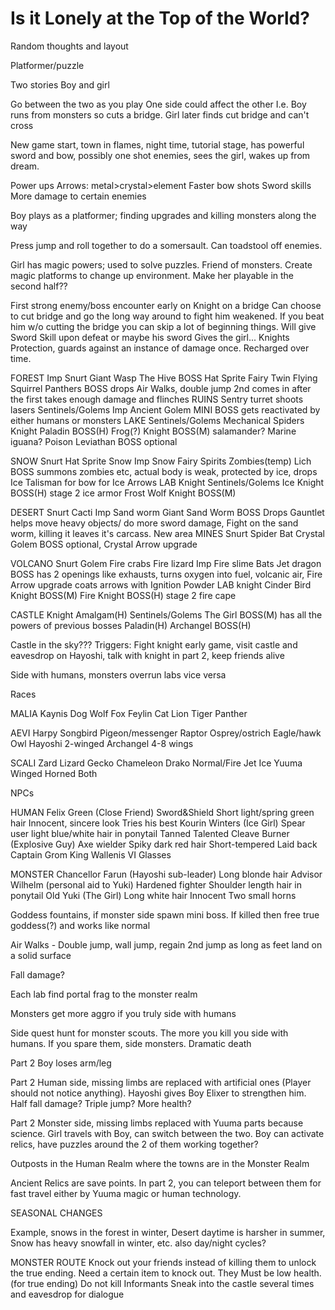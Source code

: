 # Is it Lonely at the Top of the World?

Random thoughts and layout

Platformer/puzzle

Two stories
Boy and girl

Go between the two as you play
One side could affect the other I.e. Boy runs from monsters so cuts a bridge. Girl later finds cut bridge and can't cross 

New game start, town in flames, night time, tutorial stage, has powerful sword and bow, possibly one shot enemies, sees the girl, wakes up from dream.

Power ups
Arrows: metal>crystal>element
Faster bow shots
Sword skills
More damage to certain enemies

Boy plays as a platformer; finding upgrades and killing monsters along the way

Press jump and roll together to do a somersault. Can toadstool off enemies.

Girl has magic powers; used to solve puzzles. Friend of monsters. Create magic platforms to change up environment. Make her playable in the second half??

First strong enemy/boss encounter early on
Knight on a bridge
Can choose to cut bridge and go the long way around to fight him weakened.
If you beat him w/o cutting the bridge you can skip a lot of beginning things.
Will give Sword Skill upon defeat or maybe his sword
Gives the girl... Knights Protection, guards against an instance of damage once. Recharged over time.

FOREST
Imp
Snurt 
Giant Wasp
The Hive BOSS
Hat Sprite
Fairy
Twin Flying Squirrel Panthers BOSS drops Air Walks, double jump
2nd comes in after the first takes enough damage and flinches
RUINS
Sentry turret shoots lasers
Sentinels/Golems
Imp
Ancient Golem MINI BOSS gets reactivated by either humans or monsters
LAKE
Sentinels/Golems
Mechanical Spiders
Knight
Paladin BOSS(H)
Frog(?) Knight BOSS(M) salamander? Marine iguana? Poison
Leviathan BOSS optional

SNOW
Snurt
Hat Sprite
Snow Imp
Snow Fairy
Spirits
Zombies(temp)
Lich BOSS summons zombies etc, actual body is weak, protected by ice, drops Ice Talisman for bow for Ice Arrows
LAB
Knight
Sentinels/Golems
Ice Knight BOSS(H) stage 2 ice armor
Frost Wolf Knight BOSS(M)

DESERT
Snurt
Cacti
Imp
Sand worm
Giant Sand Worm BOSS Drops Gauntlet helps move heavy objects/ do more sword damage, Fight on the sand worm, killing it leaves it's carcass. New area
MINES
Snurt
Spider
Bat
Crystal Golem BOSS optional, Crystal Arrow upgrade

VOLCANO
Snurt
Golem
Fire crabs
Fire lizard
Imp
Fire slime
Bats
Jet dragon BOSS has 2 openings like exhausts, turns oxygen into fuel, volcanic air, Fire Arrow upgrade coats arrows with Ignition Powder
LAB
knight
Cinder Bird Knight BOSS(M)
Fire Knight BOSS(H) stage 2 fire cape

CASTLE
Knight
Amalgam(H)
Sentinels/Golems
The Girl BOSS(M) has all the powers of previous bosses
Paladin(H)
Archangel BOSS(H)

Castle in the sky??? Triggers: Fight knight early game, visit castle and eavesdrop on Hayoshi, talk with knight in part 2, keep friends alive 

Side with humans, monsters overrun labs vice versa

Races

MALIA
Kaynis
Dog
Wolf
Fox
Feylin
Cat
Lion
Tiger
Panther

AEVI
Harpy
Songbird
Pigeon/messenger
Raptor
Osprey/ostrich
Eagle/hawk
Owl
Hayoshi
2-winged
Archangel 4-8 wings

SCALI
Zard
Lizard
Gecko
Chameleon
Drako
Normal/Fire
Jet
Ice
Yuuma
Winged
Horned
Both

NPCs

HUMAN
Felix Green (Close Friend) Sword&Shield
Short light/spring green hair
Innocent, sincere look
Tries his best
Kourin Winters (Ice Girl) Spear user
light blue/white hair in ponytail
Tanned
Talented
Cleave Burner (Explosive Guy) Axe wielder
Spiky dark red hair
Short-tempered
Laid back
Captain Grom
King Wallenis VI
Glasses

MONSTER
Chancellor Farun (Hayoshi sub-leader)
Long blonde hair
Advisor Wilhelm (personal aid to Yuki)
Hardened fighter
Shoulder length hair in ponytail
Old 
Yuki (The Girl)
Long white hair
Innocent
Two small horns


Goddess fountains, if monster side spawn mini boss. If killed then free true goddess(?) and works like normal

Air Walks - Double jump, wall jump, regain 2nd jump as long as feet land on a solid surface

Fall damage?

Each lab find portal frag to the monster realm

Monsters get more aggro if you truly side with humans

Side quest hunt for monster scouts. The more you kill you side with humans. If you spare them, side monsters. Dramatic death

Part 2 Boy loses arm/leg

Part 2 Human side, missing limbs are replaced with artificial ones (Player should not notice anything). Hayoshi gives Boy Elixer to strengthen him. Half fall damage? Triple jump? More health?

Part 2 Monster side, missing limbs replaced with Yuuma parts because science. Girl travels with Boy, can switch between the two. Boy can activate relics, have puzzles around the 2 of them working together?

Outposts in the Human Realm where the towns are in the Monster Realm

Ancient Relics are save points. In part 2, you can teleport between them for fast travel either by Yuuma magic or human technology.

SEASONAL CHANGES

Example, snows in the forest in winter, Desert daytime is harsher in summer, Snow has heavy snowfall in winter, etc. also day/night cycles?

MONSTER ROUTE
Knock out your friends instead of killing them to unlock the true ending. Need a certain item to knock out. They Must be low health.(for true ending)
Do not kill Informants
Sneak into the castle several times and eavesdrop for dialogue
